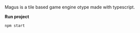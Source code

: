 Magus is a tile based game engine     otype made with typescript.

**Run project**

```
npm start
```